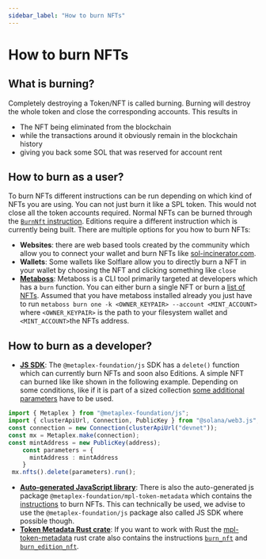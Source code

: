 ```yaml
---
sidebar_label: "How to burn NFTs"
---
```


# How to burn NFTs


## What is burning?
Completely destroying a Token/NFT is called burning. Burning will destroy the whole token and close the corresponding accounts. This results in
- The NFT being eliminated from the blockchain
- while the transactions around it obviously remain in the blockchain history
- giving you back some SOL that was reserved for account rent

## How to burn as a user?
To burn NFTs different instructions can be run depending on which kind of NFTs you are using. You can not just burn it like a SPL token. This would not close all the token accounts required. Normal NFTs can be burned through the [`BurnNft` instruction](/programs/token-metadata/instructions#burn-a-nft). Editions require a different instruction which is currently being built. There are multiple options for you how to burn NFTs:

* **Websites**: there are web based tools created by the community which allow you to connect your wallet and burn NFTs like [sol-incinerator.com](https://www.sol-incinerator.com/).
* **Wallets**: Some wallets like Solflare allow you to directly burn a NFT in your wallet by choosing the NFT and clicking something like `close`
* **[Metaboss](https://metaboss.rs/burn.html)**: Metaboss is a CLI tool primarily targeted at developers which has a `burn` function. You can either burn a single NFT or burn a [list of NFTs](https://metaboss.rs/burn.html#burn-all).
Assumed that you have metaboss installed already you just have to run `metaboss burn one -k <OWNER_KEYPAIR> --account <MINT_ACCOUNT>` where `<OWNER_KEYPAIR>` is the path to your filesystem wallet and `<MINT_ACCOUNT>`the NFTs address.


## How to burn as a developer? 
* **[JS SDK](https://github.com/metaplex-foundation/js)**: The `@metaplex-foundation/js` SDK has a `delete()` function which can currently burn NFTs and soon also Editions. A simple NFT can burned like like shown in the following example. Depending on some conditions, like if it is part of a sized collection [some additional parameters](https://github.com/metaplex-foundation/js/blob/main/packages/js/src/plugins/nftModule/operations/deleteNft.ts#L45) have to be used.
```ts
import { Metaplex } from "@metaplex-foundation/js";
import { clusterApiUrl, Connection, PublicKey } from "@solana/web3.js";
const connection = new Connection(clusterApiUrl("devnet"));
const mx = Metaplex.make(connection);
const mintAddress = new PublicKey(address);
    const parameters = {
      mintAddress : mintAddress
    }
 mx.nfts().delete(parameters).run();
```

* **[Auto-generated JavaScript library](https://github.com/metaplex-foundation/metaplex-program-library/tree/master/token-metadata/js)**: There is also the auto-generated js package `@metaplex-foundation/mpl-token-metadata` which contains the [instructions](https://metaplex-foundation.github.io/metaplex-program-library/docs/token-metadata/index.html#createBurnNftInstruction) to burn NFTs. This can technically be used, we advise to use the `@metaplex-foundation/js` package also called JS SDK where possible though.
* **[Token Metadata Rust crate](https://crates.io/crates/mpl-token-metadata)**: If you want to work with Rust the [mpl-token-metadata](https://crates.io/crates/mpl-token-metadata) rust crate also contains the instructions [`burn_nft`](https://docs.rs/mpl-token-metadata/latest/mpl_token_metadata/instruction/fn.burn_nft.html) and [`burn_edition_nft`](https://docs.rs/mpl-token-metadata/latest/mpl_token_metadata/instruction/fn.burn_edition_nft.html).
